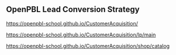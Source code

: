 ## OpenPBL Lead Conversion Strategy

https://openpbl-school.github.io/CustomerAcquisition/ 


https://openpbl-school.github.io/CustomerAcquisition/lp/main 


https://openpbl-school.github.io/CustomerAcquisition/shop/catalog  

